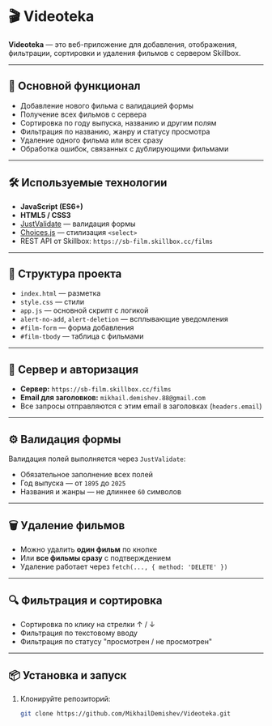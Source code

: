 # 🎬 Videoteka

**Videoteka** — это веб-приложение для добавления, отображения, фильтрации, сортировки и удаления фильмов с сервером Skillbox.

---

## 🚀 Основной функционал

- Добавление нового фильма с валидацией формы
- Получение всех фильмов с сервера
- Сортировка по году выпуска, названию и другим полям
- Фильтрация по названию, жанру и статусу просмотра
- Удаление одного фильма или всех сразу
- Обработка ошибок, связанных с дублирующими фильмами

---

## 🛠️ Используемые технологии

- **JavaScript (ES6+)**
- **HTML5 / CSS3**
- [JustValidate](https://just-validate.dev/) — валидация формы
- [Choices.js](https://github.com/Choices-js/Choices) — стилизация `<select>`  
- REST API от Skillbox: `https://sb-film.skillbox.cc/films`

---

## 📂 Структура проекта

- `index.html` — разметка
- `style.css` — стили
- `app.js` — основной скрипт с логикой
- `alert-no-add`, `alert-deletion` — всплывающие уведомления
- `#film-form` — форма добавления
- `#film-tbody` — таблица с фильмами

---

## 📩 Сервер и авторизация

- **Сервер:** `https://sb-film.skillbox.cc/films`
- **Email для заголовков:** `mikhail.demishev.88@gmail.com`
- Все запросы отправляются с этим email в заголовках (`headers.email`)

---

## ⚙️ Валидация формы

Валидация полей выполняется через `JustValidate`:
- Обязательное заполнение всех полей
- Год выпуска — от `1895` до `2025`
- Названия и жанры — не длиннее `60` символов

---

## 🗑️ Удаление фильмов

- Можно удалить **один фильм** по кнопке
- Или **все фильмы сразу** с подтверждением
- Удаление работает через `fetch(..., { method: 'DELETE' })`

---

## 🔍 Фильтрация и сортировка

- Сортировка по клику на стрелки ↑ / ↓
- Фильтрация по текстовому вводу
- Фильтрация по статусу "просмотрен / не просмотрен"

---

## 📦 Установка и запуск

1. Клонируйте репозиторий:
   ```bash
   git clone https://github.com/MikhailDemishev/Videoteka.git
